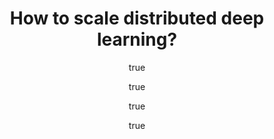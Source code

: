 ---
arxiv: 1611.04581
author:
- family: Jin
  given: Peter H.
  institute: UC Berkeley
- family: Yuan
  given: Qiaochu
  institute: UC Berkeley
- family: Iandola
  given: Forrest
  institute: UC Berkeley
- family: Keutzer
  given: Kurt
  institute: UC Berkeley
categories:
- jin16a
key: jin16a
layout: refuses
section: pre
title: How to scale distributed deep learning?
---